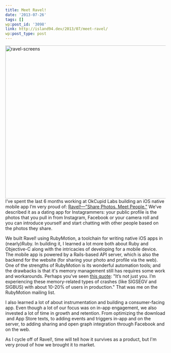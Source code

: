 ```yaml
---
title: Meet Ravel!
date: '2013-07-26'
tags: []
wp:post_id: '3098'
link: http://island94.dev/2013/07/meet-ravel/
wp:post_type: post
---
```


<a href="http://www.island94.org/wp-content/uploads/2013/07/ravel-screens.png"><img class="aligncenter size-full wp-image-3099" alt="ravel-screens" src="http://www.island94.org/wp-content/uploads/2013/07/ravel-screens.png" width="1350" height="480" /></a>
I’ve spent the last 6 months working at OkCupid Labs building an iOS native mobile app I’m very proud of: <a href="http://ravelapp.com/">Ravel!—”Share Photos. Meet People.”</a> We’ve described it as a dating app for Instagrammers: your public profile is the photos that you pull in from Instagram, Facebook or your camera roll and you can introduce yourself and start chatting with other people based on the photos they share.

We built Ravel! using RubyMotion, a toolchain for writing native iOS apps in (nearly)Ruby. In building it, I learned a lot more both about Ruby and Objective-C along with the intricacies of developing for a mobile device. The mobile app is powered by a Rails-based API server, which is also the backend for the website (for sharing your photo and profile via the web). One of the strengths of RubyMotion is its wonderful automation tools; and the drawbacks is that it's memory management still has requires some work and workarounds. Perhaps you've seen <a href="http://sealedabstract.com/rants/why-mobile-web-apps-are-slow/">this quote</a>: "It’s not just you. I’m experiencing these memory-related types of crashes (like SIGSEGV and SIGBUS) with about 10-20% of users in production." That was me on the RubyMotion mailing list.

I also learned a lot of about instrumentation and building a consumer-facing app. Even though a lot of our focus was on in-app engagement, we also invested a lot of time in growth and retention. From optimizing the download  and App Store texts, to adding events and triggers in-app and on the server, to adding sharing and open graph integration through Facebook and on the web.

As I cycle off of Ravel!, time will tell how it survives as a product, but I'm very proud of how we brought it to market.
